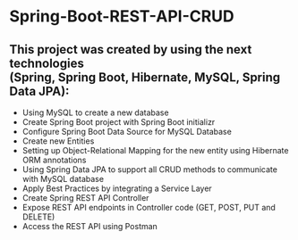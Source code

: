 # Spring-Boot-REST-API-CRUD

<h2>This project was created by using the next technologies <br/> 
(Spring, Spring Boot, Hibernate, MySQL, Spring Data JPA):</h2>
<ul>
<li>Using MySQL to create a new database</li>
<li>Create Spring Boot project with Spring Boot initializr</li>
<li>Configure Spring Boot Data Source for MySQL Database</li>
<li>Create new Entities</li>
<li>Setting up Object-Relational Mapping for the new entity using Hibernate ORM annotations</li>
<li>Using Spring Data JPA to support all CRUD methods to communicate with MySQL database</li>
<li>Apply Best Practices by integrating a Service Layer</li>
<li>Create Spring REST API Controller</li>
<li>Expose REST API endpoints in Controller code (GET, POST, PUT and DELETE)</li>
<li>Access the REST API using Postman</li>
</ul>

